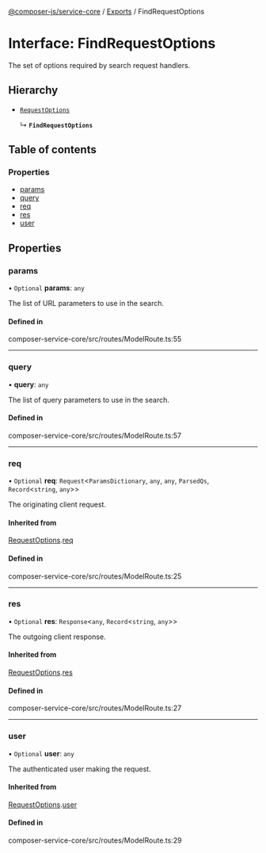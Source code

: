 [@composer-js/service-core](../README.md) / [Exports](../modules.md) / FindRequestOptions

# Interface: FindRequestOptions

The set of options required by search request handlers.

## Hierarchy

- [`RequestOptions`](RequestOptions.md)

  ↳ **`FindRequestOptions`**

## Table of contents

### Properties

- [params](FindRequestOptions.md#params)
- [query](FindRequestOptions.md#query)
- [req](FindRequestOptions.md#req)
- [res](FindRequestOptions.md#res)
- [user](FindRequestOptions.md#user)

## Properties

### params

• `Optional` **params**: `any`

The list of URL parameters to use in the search.

#### Defined in

composer-service-core/src/routes/ModelRoute.ts:55

___

### query

• **query**: `any`

The list of query parameters to use in the search.

#### Defined in

composer-service-core/src/routes/ModelRoute.ts:57

___

### req

• `Optional` **req**: `Request`\<`ParamsDictionary`, `any`, `any`, `ParsedQs`, `Record`\<`string`, `any`\>\>

The originating client request.

#### Inherited from

[RequestOptions](RequestOptions.md).[req](RequestOptions.md#req)

#### Defined in

composer-service-core/src/routes/ModelRoute.ts:25

___

### res

• `Optional` **res**: `Response`\<`any`, `Record`\<`string`, `any`\>\>

The outgoing client response.

#### Inherited from

[RequestOptions](RequestOptions.md).[res](RequestOptions.md#res)

#### Defined in

composer-service-core/src/routes/ModelRoute.ts:27

___

### user

• `Optional` **user**: `any`

The authenticated user making the request.

#### Inherited from

[RequestOptions](RequestOptions.md).[user](RequestOptions.md#user)

#### Defined in

composer-service-core/src/routes/ModelRoute.ts:29
